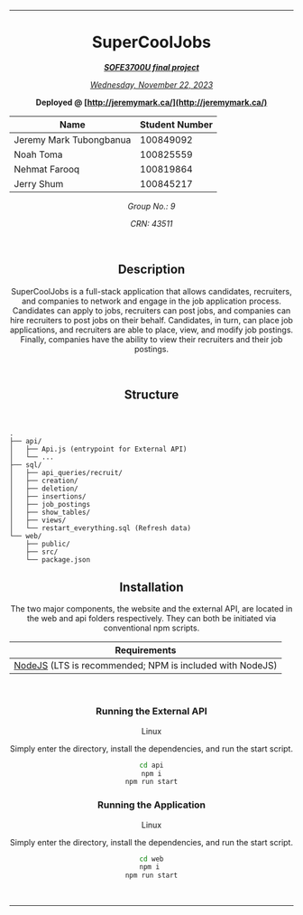 <div align="center">
<hr>

# SuperCoolJobs

<ins>***SOFE3700U final project***</ins>

<ins>*Wednesday, November 22, 2023*</ins>

**Deployed @ [http://jeremymark.ca/](http://jeremymark.ca/)**

| Name | Student Number |
| ---- | -------------- |
| Jeremy Mark Tubongbanua | 100849092 |
| Noah Toma | 100825559 |
| Nehmat Farooq | 100819864 |
| Jerry Shum | 100845217 | 

*Group No.: 9*

*CRN: 43511*

</div>
<br>

<div align="center">

## Description

SuperCoolJobs is a full-stack application that allows candidates, recruiters, and companies to network and engage in the job application process. Candidates can apply to jobs, recruiters can post jobs, and companies can hire recruiters to post jobs on their behalf. Candidates, in turn, can place job applications, and recruiters are able to place, view, and modify job postings. Finally, companies have the ability to view their recruiters and their job postings.

</div>
<br>

<div align="center">

## Structure

</div>
<br>

```
.
├── api/
│   ├── Api.js (entrypoint for External API)
│   └── ...
├── sql/
│   ├── api_queries/recruit/
│   ├── creation/
│   ├── deletion/
│   ├── insertions/
│   ├── job_postings
│   ├── show_tables/
│   ├── views/
│   └── restart_everything.sql (Refresh data)
└── web/
    ├── public/
    ├── src/
    └── package.json
```

<div align="center">

## Installation

The two major components, the website and the external API, are located in the web and api folders respectively. They can both be initiated via conventional npm scripts.

| Requirements |
|:---:|
| [NodeJS](https://nodejs.org/en/) (LTS is recommended; NPM is included with NodeJS) |

</div>
<br>

<div align="center">

### Running the External API

Linux

Simply enter the directory, install the dependencies, and run the start script.

```sh
cd api
npm i
npm run start
```

### Running the Application

Linux

Simply enter the directory, install the dependencies, and run the start script.

```sh
cd web
npm i 
npm run start
```
</div>
<br>

<hr>

